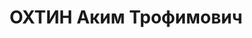 ---
title: ОХТИН Аким Трофимович
description: '1900 року народження, с. Новосвітлівка Ворошилівградського району Донецької
  області, українець, освіта початкова, член ВКП(б). Проживав: Покрово-Киреївська
  МТС Старобешівського району Донецької області.

  Заарештований 9 жовтня 1937 року. Засуджений виїзною сесією військової колегії Верховного
  Суду СРСР у м. Сталіно (м. Донецьк) до розстрілу з конфіскацією майна. Вирок приведений
  до виконання у м. Сталіно 3 грудня 1937 року.

  Реабілітований у 1958 році.'
---